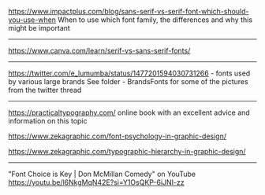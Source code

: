 
https://www.impactplus.com/blog/sans-serif-vs-serif-font-which-should-you-use-when
When to use which font family, the differences and why this might be important

---
https://www.canva.com/learn/serif-vs-sans-serif-fonts/

---
https://twitter.com/e_lumumba/status/1477201594030731266 - fonts used by various large brands
See folder - BrandsFonts for some of the pictures from the twitter thread

---
https://practicaltypography.com/
online book with an excellent advice and information on this topic

https://www.zekagraphic.com/font-psychology-in-graphic-design/

https://www.zekagraphic.com/typographic-hierarchy-in-graphic-design/

---
"Font Choice is Key | Don McMillan Comedy" on YouTube
https://youtu.be/l6NkgMqN42E?si=Y1OsQKP-6iJNI-zz 
